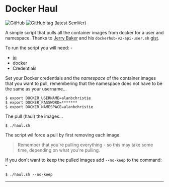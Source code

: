 # Docker Haul

![GitHub](https://img.shields.io/github/license/alanbchristie/docker-haul)
![GitHub tag (latest SemVer)](https://img.shields.io/github/v/tag/alanbchristie/docker-haul)

A simple script that pulls all the container images from docker
for a user and namespace. Thanks to [Jerry Baker] and his
`dockerhub-v2-api-user.sh` [gist].

To run the script you will need: -

-   [jq]
-   docker
-   Credentials

Set your Docker credentials and the *namespace* of the container images
that you want to pull, remembering that the namespace does not have to be
the same as your username...

    $ export DOCKER_USERNAME=alanbchristie 
    $ export DOCKER_PASSWORD=*******
    $ export DOCKER_NAMESPACE=alanbchristie 

The pull (haul) the images...

    $ ./haul.sh

The script wil force a pull by first removing each image.

>   Remember that you're pulling everything - so this may take some time,
    depending on what you're pulling.

If you don't want to keep the pulled images add `--no-keep` to the
command: -

    $ ./haul.sh --no-keep

---

[jerry baker]: https://gist.github.com/kizbitz
[gist]: https://gist.github.com/kizbitz/e59f95f7557b4bbb8bf2
[jq]: https://stedolan.github.io/jq
